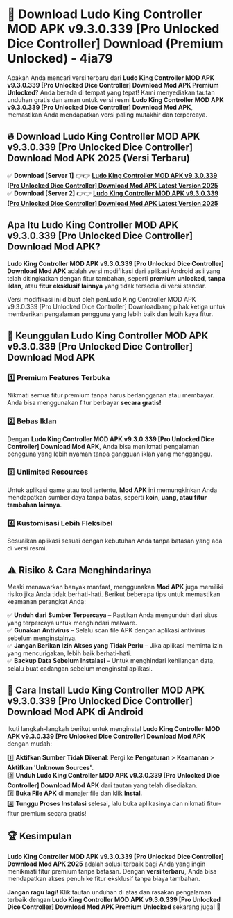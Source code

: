 # 🎯 Download Ludo King Controller MOD APK v9.3.0.339 [Pro Unlocked Dice Controller] Download (Premium Unlocked) -  4ia79

Apakah Anda mencari versi terbaru dari **Ludo King Controller MOD APK v9.3.0.339 [Pro Unlocked Dice Controller] Download Mod APK Premium Unlocked**? Anda berada di tempat yang tepat! Kami menyediakan tautan unduhan gratis dan aman untuk versi resmi **Ludo King Controller MOD APK v9.3.0.339 [Pro Unlocked Dice Controller] Download Mod APK**, memastikan Anda mendapatkan versi paling mutakhir dan terpercaya.

## 🔥 Download Ludo King Controller MOD APK v9.3.0.339 [Pro Unlocked Dice Controller] Download Mod APK 2025 (Versi Terbaru)

✅ **Download [Server 1]** 👉👉 [**Ludo King Controller MOD APK v9.3.0.339 [Pro Unlocked Dice Controller] Download Mod APK Latest Version 2025**](https://momento.my/?title=Ludo_King_Controller_MOD_APK_v9.3.0.339_[Pro_Unlocked_Dice_Controller]_Download)  
✅ **Download [Server 2]** 👉👉 [**Ludo King Controller MOD APK v9.3.0.339 [Pro Unlocked Dice Controller] Download Mod APK Latest Version 2025**](https://momento.my/?title=Ludo_King_Controller_MOD_APK_v9.3.0.339_[Pro_Unlocked_Dice_Controller]_Download)  

## Apa Itu Ludo King Controller MOD APK v9.3.0.339 [Pro Unlocked Dice Controller] Download Mod APK?

**Ludo King Controller MOD APK v9.3.0.339 [Pro Unlocked Dice Controller] Download Mod APK** adalah versi modifikasi dari aplikasi Android asli yang telah ditingkatkan dengan fitur tambahan, seperti **premium unlocked**, **tanpa iklan**, atau **fitur eksklusif lainnya** yang tidak tersedia di versi standar.

Versi modifikasi ini dibuat oleh penLudo King Controller MOD APK v9.3.0.339 [Pro Unlocked Dice Controller] Downloadbang pihak ketiga untuk memberikan pengalaman pengguna yang lebih baik dan lebih kaya fitur.

## 🎯 Keunggulan Ludo King Controller MOD APK v9.3.0.339 [Pro Unlocked Dice Controller] Download Mod APK

### 1️⃣ Premium Features Terbuka
Nikmati semua fitur premium tanpa harus berlangganan atau membayar. Anda bisa menggunakan fitur berbayar **secara gratis!**

### 2️⃣ Bebas Iklan
Dengan **Ludo King Controller MOD APK v9.3.0.339 [Pro Unlocked Dice Controller] Download Mod APK**, Anda bisa menikmati pengalaman pengguna yang lebih nyaman tanpa gangguan iklan yang mengganggu.

### 3️⃣ Unlimited Resources
Untuk aplikasi game atau tool tertentu, **Mod APK** ini memungkinkan Anda mendapatkan sumber daya tanpa batas, seperti **koin, uang, atau fitur tambahan lainnya**.

### 4️⃣ Kustomisasi Lebih Fleksibel
Sesuaikan aplikasi sesuai dengan kebutuhan Anda tanpa batasan yang ada di versi resmi.

## ⚠️ Risiko & Cara Menghindarinya

Meski menawarkan banyak manfaat, menggunakan **Mod APK** juga memiliki risiko jika Anda tidak berhati-hati. Berikut beberapa tips untuk memastikan keamanan perangkat Anda:

✅ **Unduh dari Sumber Terpercaya** – Pastikan Anda mengunduh dari situs yang terpercaya untuk menghindari malware.  
✅ **Gunakan Antivirus** – Selalu scan file APK dengan aplikasi antivirus sebelum menginstalnya.  
✅ **Jangan Berikan Izin Akses yang Tidak Perlu** – Jika aplikasi meminta izin yang mencurigakan, lebih baik berhati-hati.  
✅ **Backup Data Sebelum Instalasi** – Untuk menghindari kehilangan data, selalu buat cadangan sebelum menginstal aplikasi.

## 📌 Cara Install Ludo King Controller MOD APK v9.3.0.339 [Pro Unlocked Dice Controller] Download Mod APK di Android

Ikuti langkah-langkah berikut untuk menginstal **Ludo King Controller MOD APK v9.3.0.339 [Pro Unlocked Dice Controller] Download Mod APK** dengan mudah:

1️⃣ **Aktifkan Sumber Tidak Dikenal**: Pergi ke **Pengaturan** > **Keamanan** > **Aktifkan 'Unknown Sources'**.  
2️⃣ **Unduh Ludo King Controller MOD APK v9.3.0.339 [Pro Unlocked Dice Controller] Download Mod APK** dari tautan yang telah disediakan.  
3️⃣ **Buka File APK** di manajer file dan klik **Instal**.  
4️⃣ **Tunggu Proses Instalasi** selesai, lalu buka aplikasinya dan nikmati fitur-fitur premium secara gratis!

## 🏆 Kesimpulan

**Ludo King Controller MOD APK v9.3.0.339 [Pro Unlocked Dice Controller] Download Mod APK 2025** adalah solusi terbaik bagi Anda yang ingin menikmati fitur premium tanpa batasan. Dengan **versi terbaru**, Anda bisa mendapatkan akses penuh ke fitur eksklusif tanpa biaya tambahan.

**Jangan ragu lagi!** Klik tautan unduhan di atas dan rasakan pengalaman terbaik dengan **Ludo King Controller MOD APK v9.3.0.339 [Pro Unlocked Dice Controller] Download Mod APK Premium Unlocked** sekarang juga! 🚀
